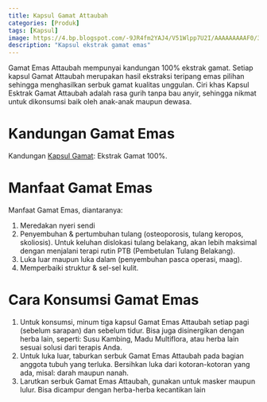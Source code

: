 ```yaml
---
title: Kapsul Gamat Attaubah
categories: [Produk]
tags: [Kapsul]
image: https://4.bp.blogspot.com/-9JR4fm2YAJ4/V51Wlpp7U2I/AAAAAAAAAF0/3vnylpDG5po3B0irdRzsFisilYsf5ry_ACPcB/s1600/gamat-emas.png
description: "Kapsul ekstrak gamat emas"
---
```


<div>Gamat Emas Attaubah mempunyai kandungan 100% ekstrak gamat. Setiap kapsul Gamat Attaubah merupakan hasil ekstraksi teripang emas pilihan sehingga menghasilkan serbuk gamat kualitas unggulan. Ciri khas Kapsul Esktrak Gamat Attaubah adalah rasa gurih tanpa bau anyir, sehingga nikmat untuk dikonsumsi baik oleh anak-anak maupun dewasa.</div>

<h1>Kandungan Gamat Emas</h1>

<div>Kandungan <a cclass="mhoapp purple" href="/posts/kapsul-gamat-39j" title="Kapsul Gamat Attaubah">Kapsul Gamat</a>: Ekstrak Gamat 100%.</div>

<h1>Manfaat Gamat Emas</h1>

<div>Manfaat Gamat Emas, diantaranya:</div>

<ol><li>Meredakan nyeri sendi</li>
    <li>Penyembuhan &amp; pertumbuhan tulang (osteoporosis, tulang keropos, skoliosis). Untuk keluhan dislokasi tulang belakang, akan lebih maksimal dengan menjalani terapi rutin PTB (Pembetulan Tulang Belakang).</li>
    <li>Luka luar maupun luka dalam (penyembuhan pasca operasi, maag).</li>
    <li>Memperbaiki struktur &amp; sel-sel kulit.</li>
</ol>

<h1>Cara Konsumsi Gamat Emas</h1>

<ol>
    <li>Untuk konsumsi, minum tiga kapsul Gamat Emas Attaubah setiap pagi (sebelum sarapan) dan sebelum tidur. Bisa juga disinergikan dengan herba lain, seperti: Susu Kambing, Madu Multiflora, atau herba lain sesuai solusi dari terapis Anda.</li>
    <li>Untuk luka luar, taburkan serbuk Gamat Emas Attaubah pada bagian anggota tubuh yang terluka. Bersihkan luka dari kotoran-kotoran yang ada, misal: darah maupun nanah.</li>
    <li>Larutkan serbuk Gamat Emas Attaubah, gunakan untuk masker maupun lulur. Bisa dicampur dengan herba-herba kecantikan lain</li>
</ol>